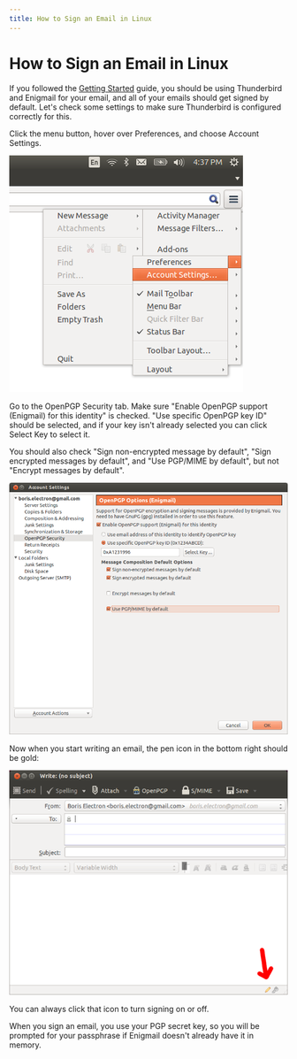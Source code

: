 ```yaml
---
title: How to Sign an Email in Linux
---
```

# How to Sign an Email in Linux

If you followed the [Getting Started](/getting_started/) guide, you should be using Thunderbird and Enigmail for your email, and all of your emails should get signed by default. Let's check some settings to make sure Thunderbird is configured correctly for this.

Click the menu button, hover over Preferences, and choose Account Settings.

![Open Account Settings](../images/linux/thunderbird9.png)

Go to the OpenPGP Security tab. Make sure "Enable OpenPGP support (Enigmail) for this identity" is checked. "Use specific OpenPGP key ID" should be selected, and if your key isn't already selected you can click Select Key to select it.

You should also check "Sign non-encrypted message by default", "Sign encrypted messages by default", and "Use PGP/MIME by default", but not "Encrypt messages by default".

![Account Settings, OpenPGP Security](../images/linux/thunderbird10.png)

Now when you start writing an email, the pen icon in the bottom right should be gold:

![Signing emails](../images/linux/thunderbird12.png)

You can always click that icon to turn signing on or off.

When you sign an email, you use your PGP secret key, so you will be prompted for your passphrase if Enigmail doesn't already have it in memory.

